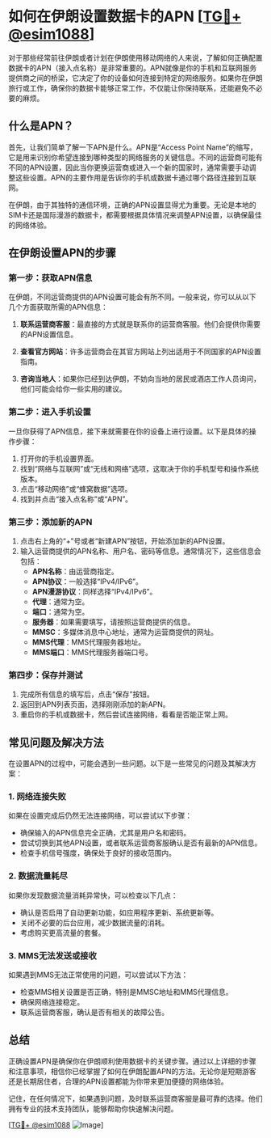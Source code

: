 # 如何在伊朗设置数据卡的APN [[TG💪+ @esim1088](https://t.me/s/esim1088)]

对于那些经常前往伊朗或者计划在伊朗使用移动网络的人来说，了解如何正确配置数据卡的APN（接入点名称）是非常重要的。APN就像是你的手机和互联网服务提供商之间的桥梁，它决定了你的设备如何连接到特定的网络服务。如果你在伊朗旅行或工作，确保你的数据卡能够正常工作，不仅能让你保持联系，还能避免不必要的麻烦。

## 什么是APN？

首先，让我们简单了解一下APN是什么。APN是“Access Point Name”的缩写，它是用来识别你希望连接到哪种类型的网络服务的关键信息。不同的运营商可能有不同的APN设置，因此当你更换运营商或进入一个新的国家时，通常需要手动调整这些设置。APN的主要作用是告诉你的手机或数据卡通过哪个路径连接到互联网。

在伊朗，由于其独特的通信环境，正确的APN设置显得尤为重要。无论是本地的SIM卡还是国际漫游的数据卡，都需要根据具体情况来调整APN设置，以确保最佳的网络体验。

## 在伊朗设置APN的步骤

### 第一步：获取APN信息

在伊朗，不同运营商提供的APN设置可能会有所不同。一般来说，你可以从以下几个方面获取所需的APN信息：

1. **联系运营商客服**：最直接的方式就是联系你的运营商客服。他们会提供你需要的APN设置信息。
   
2. **查看官方网站**：许多运营商会在其官方网站上列出适用于不同国家的APN设置指南。

3. **咨询当地人**：如果你已经到达伊朗，不妨向当地的居民或酒店工作人员询问，他们可能会给你一些实用的建议。

### 第二步：进入手机设置

一旦你获得了APN信息，接下来就需要在你的设备上进行设置。以下是具体的操作步骤：

1. 打开你的手机设置界面。
2. 找到“网络与互联网”或“无线和网络”选项，这取决于你的手机型号和操作系统版本。
3. 点击“移动网络”或“蜂窝数据”选项。
4. 找到并点击“接入点名称”或“APN”。

### 第三步：添加新的APN

1. 点击右上角的“+”号或者“新建APN”按钮，开始添加新的APN设置。
2. 输入运营商提供的APN名称、用户名、密码等信息。通常情况下，这些信息会包括：
   - **APN名称**：由运营商指定。
   - **APN协议**：一般选择“IPv4/IPv6”。
   - **APN漫游协议**：同样选择“IPv4/IPv6”。
   - **代理**：通常为空。
   - **端口**：通常为空。
   - **服务器**：如果需要填写，请按照运营商提供的信息。
   - **MMSC**：多媒体消息中心地址，通常为运营商提供的网址。
   - **MMS代理**：MMS代理服务器地址。
   - **MMS端口**：MMS代理服务器端口号。

### 第四步：保存并测试

1. 完成所有信息的填写后，点击“保存”按钮。
2. 返回到APN列表页面，选择刚刚添加的新APN。
3. 重启你的手机或数据卡，然后尝试连接网络，看看是否能正常上网。

## 常见问题及解决方法

在设置APN的过程中，可能会遇到一些问题。以下是一些常见的问题及其解决方案：

### 1. 网络连接失败

如果在设置完成后仍然无法连接网络，可以尝试以下步骤：

- 确保输入的APN信息完全正确，尤其是用户名和密码。
- 尝试切换到其他APN设置，或者联系运营商客服确认是否有最新的APN信息。
- 检查手机信号强度，确保处于良好的接收范围内。

### 2. 数据流量耗尽

如果你发现数据流量消耗异常快，可以检查以下几点：

- 确认是否启用了自动更新功能，如应用程序更新、系统更新等。
- 关闭不必要的后台应用，减少数据流量的消耗。
- 考虑购买更高流量的套餐。

### 3. MMS无法发送或接收

如果遇到MMS无法正常使用的问题，可以尝试以下方法：

- 检查MMS相关设置是否正确，特别是MMSC地址和MMS代理信息。
- 确保网络连接稳定。
- 联系运营商客服，确认是否有相关的故障公告。

## 总结

正确设置APN是确保你在伊朗顺利使用数据卡的关键步骤。通过以上详细的步骤和注意事项，相信你已经掌握了如何在伊朗配置APN的方法。无论你是短期游客还是长期居住者，合理的APN设置都能为你带来更加便捷的网络体验。

记住，在任何情况下，如果遇到问题，及时联系运营商客服是最可靠的选择。他们拥有专业的技术支持团队，能够帮助你快速解决问题。

[[TG💪+ @esim1088](https://t.me/s/esim1088) ![Image](https://i.postimg.cc/4NQfJmqS/Snipaste-2025-05-13-00-14-12.png)]